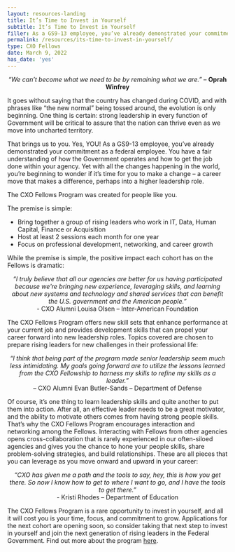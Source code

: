 ```yaml
---
layout: resources-landing
title: It’s Time to Invest in Yourself
subtitle: It’s Time to Invest in Yourself
filler: As a GS9-13 employee, you’ve already demonstrated your commitment as a federal employee. You have a fair understanding of how the Government operates, and how to get the job done within your agency. The CXO Fellows Program was created for people like you.
permalink: /resources/its-time-to-invest-in-yourself/
type: CXO Fellows
date: March 9, 2022
has_date: 'yes'
---
```


<p style="text-align:center;"><i>“We can’t become what we need to be by remaining what we are.”</i> – <b>Oprah Winfrey</b></p>

It goes without saying that the country has changed during COVID, and with phrases like “the new normal” being tossed around, the evolution is only beginning. One thing is certain: strong leadership in every function of Government will be critical to assure that the nation can thrive even as we move into uncharted territory.

That brings us to you. Yes, YOU! As a GS9-13 employee, you’ve already demonstrated your commitment as a federal employee. You have a fair understanding of how the Government operates and how to get the job done within your agency. Yet with all the changes happening in the world, you’re beginning to wonder if it’s time for you to make a change – a career move that makes a difference, perhaps into a higher leadership role.

The CXO Fellows Program was created for people like you.

The premise is simple:
- Bring together a group of rising leaders who work in IT, Data, Human Capital, Finance or Acquisition
- Host at least 2 sessions each month for one year
- Focus on professional development, networking, and career growth

While the premise is simple, the positive impact each cohort has on the Fellows is dramatic:

<p style="text-align:center;"><i>“I truly believe that all our agencies are better for us having participated because we're bringing new experience, leveraging skills, and learning about new systems and technology and shared services that can benefit the U.S. government and the American people.”</i>
<br>
- CXO Alumni Louisa Olsen – Inter-American Foundation 
</p>

The CXO Fellows Program offers new skill sets that enhance performance at your current job and provides development skills that can propel your career forward into new leadership roles. Topics covered are chosen to prepare rising leaders for new challenges in their professional life:

<p style="text-align:center;"><i>“I think that being part of the program made senior leadership seem much less intimidating.
My goals going forward are to utilize the lessons learned from the CXO Fellowship to harness my skills to refine my skills as a leader.”</i>
<br>
– CXO Alumni Evan Butler-Sands – Department of Defense
</p>

Of course, it’s one thing to learn leadership skills and quite another to put them into action. After all, an effective leader needs to be a great motivator, and the ability to motivate others comes from having strong people skills. That’s why the CXO Fellows Program encourages interaction and networking among the Fellows. Interacting with Fellows from other agencies opens cross-collaboration that is rarely experienced in our often-siloed agencies and gives you the chance to hone your people skills, share problem-solving strategies, and build relationships. These are all pieces that you can leverage as you move onward and upward in your career:

<p style="text-align:center;"><i>“CXO has given me a path and the tools to say, hey, this is how you get there. So now I know how to get to where I want to go, and I have the tools to get there.” </i>
<br>
- Kristi Rhodes – Department of Education
</p>

The CXO Fellows Program is a rare opportunity to invest in yourself, and all it will cost you is your time, focus, and commitment to grow. Applications for the next cohort are opening soon, so consider taking that next step to invest in yourself and join the next generation of rising leaders in the Federal Government. Find out more about the program <a href="{{ site.baseurl }}/cxo-fellows/">here</a>.